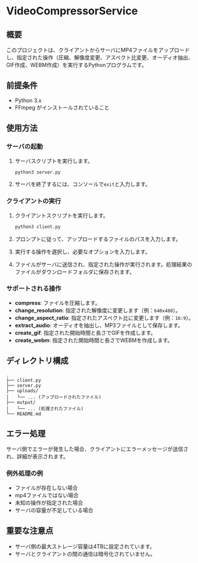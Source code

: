 # VideoCompressorService

## 概要

このプロジェクトは、クライアントからサーバにMP4ファイルをアップロードし、指定された操作（圧縮、解像度変更、アスペクト比変更、オーディオ抽出、GIF作成、WEBM作成）を実行するPythonプログラムです。

## 前提条件

- Python 3.x
- FFmpeg がインストールされていること

## 使用方法

### サーバの起動

1. サーバスクリプトを実行します。

   ```sh
   python3 server.py
   ```

2. サーバを終了するには、コンソールで`exit`と入力します。

### クライアントの実行

1. クライアントスクリプトを実行します。

   ```sh
   python3 client.py
   ```

2. プロンプトに従って、アップロードするファイルのパスを入力します。

3. 実行する操作を選択し、必要なオプションを入力します。

4. ファイルがサーバに送信され、指定された操作が実行されます。処理結果のファイルがダウンロードフォルダに保存されます。

### サポートされる操作

- **compress**: ファイルを圧縮します。
- **change_resolution**: 指定された解像度に変更します（例：`640x480`）。
- **change_aspect_ratio**: 指定されたアスペクト比に変更します（例：`16:9`）。
- **extract_audio**: オーディオを抽出し、MP3ファイルとして保存します。
- **create_gif**: 指定された開始時間と長さでGIFを作成します。
- **create_webm**: 指定された開始時間と長さでWEBMを作成します。

## ディレクトリ構成

```
.
├── client.py
├── server.py
├── uploads/
│   └── ... (アップロードされたファイル)
├── output/
│   └── ... (処理されたファイル)
└── README.md
```

## エラー処理

サーバ側でエラーが発生した場合、クライアントにエラーメッセージが送信され、詳細が表示されます。

### 例外処理の例

- ファイルが存在しない場合
- mp4ファイルではない場合
- 未知の操作が指定された場合
- サーバの容量が不足している場合

## 重要な注意点

- サーバ側の最大ストレージ容量は4TBに設定されています。
- サーバとクライアントの間の通信は暗号化されていません。

